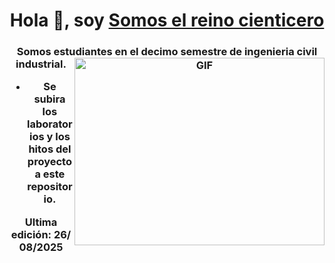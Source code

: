 

<h1 align="center">Hola 👋, soy <a href="https://100rabhcsmc.github.io/Me.io/" target="blank">
Somos el reino cienticero</a></h1>
<h3 align="center">Somos estudiantes en el decimo semestre de ingenieria civil industrial.



<a target="_blank" align="center">
  <img align="right" top="500" height="300" width="400" alt="GIF" src="https://media.giphy.com/media/SWoSkN6DxTszqIKEqv/giphy.gif">
</a>

- Se subira los laboratorios y los hitos del proyecto a este repositorio.






Ultima edición: 26/08/2025